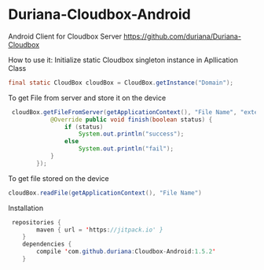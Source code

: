 # Duriana-Cloudbox-Android
Android Client for Cloudbox Server https://github.com/duriana/Duriana-Cloudbox

How to use it:
Initialize static Cloudbox singleton instance in Apllication Class
```java
final static CloudBox cloudBox = CloudBox.getInstance("Domain");
```
To get File from server and store it on the device
```java
 cloudBox.getFileFromServer(getApplicationContext(), "File Name", "extension", new OnSyncFinish() {
            @Override public void finish(boolean status) {
                if (status)
                    System.out.println("success");
                else
                    System.out.println("fail");
            }
        });
```
To get file stored on the device
```java
cloudBox.readFile(getApplicationContext(), "File Name")
```

Installation 
```java
 repositories {
        maven { url = 'https://jitpack.io' }
    }
    dependencies {
        compile 'com.github.duriana:Cloudbox-Android:1.5.2'
    }
```
